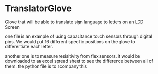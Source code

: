 # TranslatorGlove
Glove that will be able to translate sign language to letters on an LCD Screen 

one file is an example of using capacitance touch sensors through digital pins. We would put 16 different specific positions on the glove to differentiate each letter.

another one is to measure resisitivity from flex sensors. It would be downloaded to an excel spread sheet to see the difference between all of them.
the python file is to acompany this
